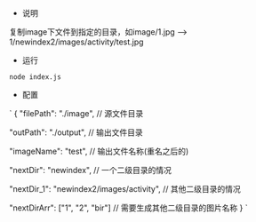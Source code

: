 - 说明

复制image下文件到指定的目录，如image/1.jpg -->  1/newindex2/images/activity/test.jpg
- 运行

`
node index.js
`
- 配置

`
{
  "filePath": "./image",   // 源文件目录
  
  "outPath": "./output",   // 输出文件目录
  
  "imageName": "test",    // 输出文件名称(重名之后的)
  
  "nextDir": "newindex",  // 一个二级目录的情况
  
  "nextDir_1": "newindex2/images/activity",  // 其他二级目录的情况
  
  "nextDirArr": ["1", "2", "bir"]          // 需要生成其他二级目录的图片名称
}
`
